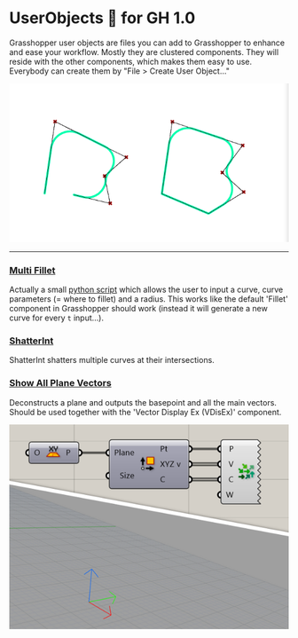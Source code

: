 # UserObjects 🦗 for GH 1.0
Grasshopper user objects are files you can add to Grasshopper to enhance and ease your workflow. Mostly they are clustered components. They will reside with the other components, which makes them easy to use.  
Everybody can create them by "File > Create User Object…"  

![multi fillet picture](/assets/img/multi-fillet.png)

---

### [Multi Fillet](UserObjects/Multi%20Fillet.ghuser)
Actually a small [python script](assets/MultiFillet.py) which allows the user to input a curve, curve parameters (= where to fillet) and a radius. This works like the default 'Fillet' component in Grasshopper should work (instead it will generate a new curve for every `t` input…).

### [ShatterInt](UserObjects/ShatterInt.ghuser)
ShatterInt shatters multiple curves at their intersections.

### [Show All Plane Vectors](UserObjects/Show%20All%20Plane%20Vectors.ghuser)
Deconstructs a plane and outputs the basepoint and all the main vectors. Should be used together with the 'Vector Display Ex (VDisEx)' component.

![show all plane vectors picture](/assets/img/showapv.png)
